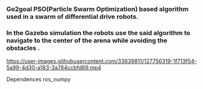 ### Go2goal PSO(Particle Swarm Optimization) based algorithm used in a swarm of differential drive robots.

### In the Gazebo simulation the robots use the said algorithm to navigate to the center of the arena  while avoiding the obstacles .



https://user-images.githubusercontent.com/33639811/127756319-1f713f54-5a99-4d30-a183-3a784ccbfd69.mp4



Dependences ros_numpy
